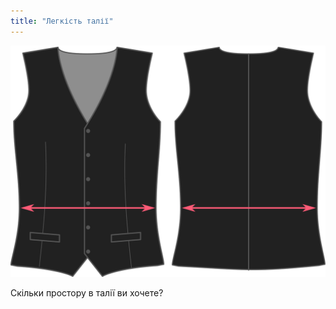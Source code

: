```yaml
---
title: "Легкість талії"
---
```


![Легкість талії](waistease.svg)

Скільки простору в талії ви хочете?




